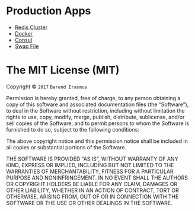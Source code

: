 # Production Apps

* [Redis Cluster](https://github.com/developersworkspace/Production-Apps/tree/master/Redis-Cluster)
* [Docker](https://github.com/developersworkspace/Production-Apps/tree/master/Docker)
* [Consul](https://github.com/developersworkspace/Production-Apps/tree/master/Consul)
* [Swap File](https://github.com/developersworkspace/Production-Apps/tree/master/SwapFile)


The MIT License (MIT)
=====================

Copyright © `2017` `Barend Erasmus`

Permission is hereby granted, free of charge, to any person
obtaining a copy of this software and associated documentation
files (the “Software”), to deal in the Software without
restriction, including without limitation the rights to use,
copy, modify, merge, publish, distribute, sublicense, and/or sell
copies of the Software, and to permit persons to whom the
Software is furnished to do so, subject to the following
conditions:

The above copyright notice and this permission notice shall be
included in all copies or substantial portions of the Software.

THE SOFTWARE IS PROVIDED “AS IS”, WITHOUT WARRANTY OF ANY KIND,
EXPRESS OR IMPLIED, INCLUDING BUT NOT LIMITED TO THE WARRANTIES
OF MERCHANTABILITY, FITNESS FOR A PARTICULAR PURPOSE AND
NONINFRINGEMENT. IN NO EVENT SHALL THE AUTHORS OR COPYRIGHT
HOLDERS BE LIABLE FOR ANY CLAIM, DAMAGES OR OTHER LIABILITY,
WHETHER IN AN ACTION OF CONTRACT, TORT OR OTHERWISE, ARISING
FROM, OUT OF OR IN CONNECTION WITH THE SOFTWARE OR THE USE OR
OTHER DEALINGS IN THE SOFTWARE.
